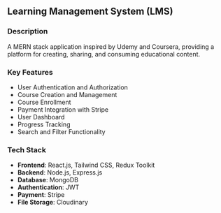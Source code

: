 ## Learning Management System (LMS)

### Description

A MERN stack application inspired by Udemy and Coursera, providing a platform for creating, sharing, and consuming educational content.

### Key Features

- User Authentication and Authorization
- Course Creation and Management
- Course Enrollment
- Payment Integration with Stripe
- User Dashboard
- Progress Tracking
- Search and Filter Functionality

### Tech Stack

- **Frontend**: React.js, Tailwind CSS, Redux Toolkit
- **Backend**: Node.js, Express.js
- **Database**: MongoDB
- **Authentication**: JWT
- **Payment**: Stripe
- **File Storage**: Cloudinary
